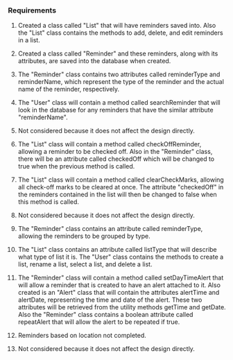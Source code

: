 ### Requirements

1. Created a class called "List" that will have reminders saved into.
Also the "List" class contains the methods to add, delete, and edit reminders in a list.

2. Created a class called "Reminder" and these reminders, along with its attributes, are saved into the database when created.

3. The "Reminder" class contains two attributes called reminderType and reminderName, which represent the type of the reminder and the actual name of the reminder, respectively.

4. The "User" class will contain a method called searchReminder that will look in the database for any reminders that have the similar attribute "reminderName".

5. Not considered because it does not affect the design directly.

6. The "List" class will contain a method called checkOffReminder, allowing a reminder to be checked off.
Also in the "Reminder" class, there will be an attribute called checkedOff which will be changed to true when the previous method is called.

7. The "List" class will contain a method called clearCheckMarks, allowing all check-off marks to be cleared at once.
The attribute "checkedOff" in the reminders contained in the list will then be changed to false when this method is called.

8. Not considered because it does not affect the design directly.

9. The "Reminder" class contains an attribute called reminderType, allowing the reminders to be grouped by type.

10. The "List" class contains an attribute called listType that will describe what type of list it is.
The "User" class contains the methods to create a list, rename a list, select a list, and delete a list.

11. The "Reminder" class will contain a method called setDayTimeAlert that will allow a reminder that is created to have an alert attached to it.
Also created is an "Alert" class that will contain the attributes alertTime and alertDate, representing the time and date of the alert.
These two attributes will be retrieved from the utility methods getTime and getDate.
Also the "Reminder" class contains a boolean attribute called repeatAlert that will allow the alert to be repeated if true.

12. Reminders based on location not completed.

13. Not considered because it does not affect the design directly.